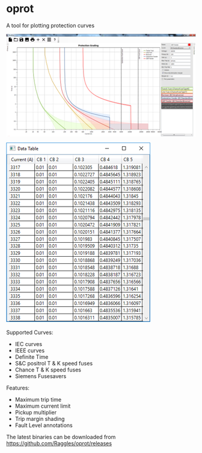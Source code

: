 # oprot
A tool for plotting protection curves

![alt text](https://github.com/Raggles/oprot/raw/master/doc/PlotScreenshot.png "Example Plot")

![alt text](https://github.com/Raggles/oprot/raw/master/doc/DataScreenshot.png "Example Plot Data")

Supported Curves:
 * IEC curves
 * IEEE curves
 * Definite Time
 * S&C positrol T & K speed fuses
 * Chance T & K speed fuses
 * Siemens Fusesavers

Features:
 * Maximum trip time
 * Maximum current limit
 * Pickup multiplier
 * Trip margin shading
 * Fault Level annotations

The latest binaries can be downloaded from https://github.com/Raggles/oprot/releases
